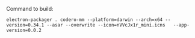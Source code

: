 Command to build:

```
electron-packager . codero-mm --platform=darwin --arch=x64 --version=0.34.1 --asar --overwrite --icon=nVVcJx1r_mini.icns   --app-version=0.0.2
```
